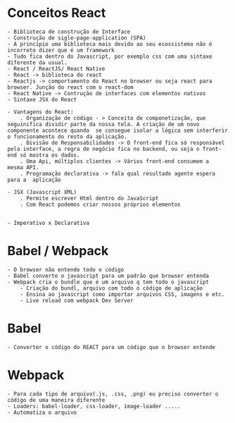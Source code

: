 # Conceitos React
    - Biblioteca de construção de Interface
    - Construção de sigle-page-application (SPA) 
    - A princípio uma biblioteca mais devido ao seu ecossistema não é incorreto dizer que é um framework
    - Tudo fica dentro do Javascript, por exemplo css com uma sintaxe diferente da usual.
    - React / ReactJS/ React Native
    - React -> biblioteca do react
    - Reactjs -> comportamento do React no browser ou seja react para browser. Junção do react com o react-dom
    - React Native -> Contrução de interfaces com elementos nativos 
    - Sintaxe JSX do React

    - Vantagens do React:
        . Organização de código - > Conceito de componetização, que seguinifica dividir parte da nossa tela. A criação de um novo componente acontece quando  se consegue isolar a lógica sem interferir o funcionamento do resto da aplicação.
        . Divisão de Responsabilidades -> O front-end fica só responsável pela interface, a regra de negócio fica no backend, ou seja o front-end só mostra os dados.
        . Uma Api, múltiplos clientes -> Vários front-end consumem a  mesma API.
        . Programação declarativa -> fala qual resultado agente espera para a  aplicação

    - JSX (Javascript XML)
        . Permite escrever Html dentro do JavaScript
        . Com React podemos criar nossos próprios elementos


    - Imperativo x Declarativa

# Babel / Webpack
    - O browser não entende todo o código
    - Babel converte o javascript para um padrão que browser entenda
    - Webpack cria o bundle que é um arquivo q tem todo o javascript 
        - Criação do bundl, arquivo com todo o código de aplicação
        - Ensina ao javascript como importar arquivos CSS, imagens e etc.
        - Live reload com webpack Dev Server

# Babel
    - Converter o código do REACT para um código que o browser entende

# Webpack
    - Para cada tipo de arquivo(.js, .css, .png) eu preciso converter o código de uma maneira diferente 
    - Loaders: babel-loader, css-loader, image-loader .....
    - Automatiza o arquivo    